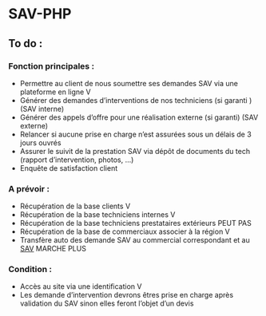 # SAV-PHP

## To do : 
### Fonction principales : 
*	Permettre au client de nous soumettre ses demandes SAV via une plateforme en ligne V
*	Générer des demandes d’interventions de nos techniciens (si garanti )(SAV interne)
*	Générer des appels d’offre pour une réalisation externe (si garanti) (SAV externe)
*	Relancer si aucune prise en charge n’est assurées sous un délais de 3 jours ouvrés
*	Assurer le suivit de la prestation SAV via dépôt de documents du tech (rapport d’intervention, photos, …)
*	Enquête de satisfaction client

### A prévoir : 
*	Récupération de la base clients V
*	Récupération de la base techniciens internes V
*	Récupération de la base techniciens prestataires extérieurs PEUT PAS
*	Récupération de la base de commerciaux associer à la région V
*	Transfère auto des demande SAV au commercial correspondant et au [SAV](sav@rasec-amenagement.com) MARCHE PLUS

### Condition : 
*	Accès au site via une identification V
*	Les demande d’intervention devrons êtres prise en charge après validation du SAV sinon elles feront l’objet d’un devis 
